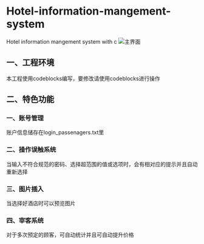 # Hotel-information-mangement-system
Hotel information mangement system with c
![主界面](https://i.loli.net/2019/01/19/5c430eaf5927d.png)
## 一、工程环境
本工程使用codeblocks编写，要修改请使用codeblocks进行操作
## 二、特色功能
### 一、账号管理
账户信息储存在login_passenagers.txt里
### 二、操作误触系统
当输入不符合规范的密码、选择超范围的值或选项时，会有相对应的提示并且自动重新选择
### 三、图片插入
当选择好酒店时可以预览图片
### 四、宰客系统
对于多次预定的顾客，可自动统计并且可自动提升价格
